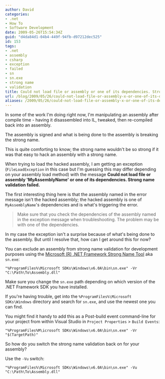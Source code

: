 ```yaml
---
author: David
categories:
- .net
- How To
- Software Development
date: 2009-05-26T15:54:34Z
guid: "d4da84d1-04b4-449f-94fb-d97212dec525"
id: 153
tags:
- .net
- assembly
- csharp
- exception
- failed
- sn
- sn.exe
- strong name
- validation
title: Could not load file or assembly or one of its dependencies. Strong name validation failed.
url: /blog/2009/05/26/could-not-load-file-or-assembly-x-or-one-of-its-dependencies-strong-name-validation-failed/
aliases: /2009/05/26/could-not-load-file-or-assembly-x-or-one-of-its-dependencies-strong-name-validation-failed/
---
```


In some of the work I'm doing right now, I'm manipulating an assembly after compile time - having it disassembled into IL, tweaked, then re-compiled back into an assembly.

The assembly is signed and what is being done to the assembly is breaking the strong name.

This is quite comforting to know; the strong name wouldn't be so strong if it was that easy to hack an assembly with a strong name.

When trying to load the hacked assembly, I am getting an exception (`FileLoadException` in this case but I'm guessing this may differ depending on your assembly load method) with the message **Could not load file or assembly 'MyAssemblyName' or one of its dependencies. Strong name validation failed.**

The first interesting thing here is that the assembly named in the error message isn't the hacked assembly; the hacked assembly is one of `MyAssemblyName`'s dependencies and is what's triggering the error.

> Make sure that you check the dependencies of the assembly named in the exception message when troubleshooting. The problem may be with one of the dependencies.

In my case the exception isn't a surprise because of what's being done to the assembly. But until I resolve that, how can I get around this for now?

You can exclude an assembly from strong name validation for development purposes using the <a title="Strong Name Tool" href="https://msdn.microsoft.com/library/k5b5tt23(VS.71).aspx">Microsoft (R) .NET Framework Strong Name Tool</a> aka `sn.exe`:

```batch
"%ProgramFiles%\Microsoft SDKs\Windows\v6.0A\bin\sn.exe" -Vr "C:\Path\To\Assembly.dll"
```

Make sure you change the `sn.exe` path depending on which version of the .NET Framework SDK you have installed.

If you're having trouble, get into the `%ProgramFiles%\Microsoft SDKs\Windows` directory and search for `sn.exe`, and use the newest one you can find.

You might find it handy to add this as a Post-build event command-line for your project from within Visual Studio in `Project Properties` > `Build Events`:

```batch
"%ProgramFiles%M\icrosoft SDKs\Windows\v6.0A\bin\sn.exe" -Vr "$(TargetPath)"
```

So how do you switch the strong name validation back on for your assembly?

Use the `-Vu` switch:

```batch
"%ProgramFiles%\Microsoft SDKs\Windows\v6.0A\bin\sn.exe" -Vu "C:\Path\To\Assembly.dll"
```
